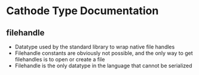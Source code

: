 # Cathode Type Documentation

## filehandle

*	Datatype used by the standard library to wrap native file handles
*	Filehandle constants are obviously not possible, and the only way to get filehandles is to open or create a file
*	Filehandle is the only datatype in the language that cannot be serialized
